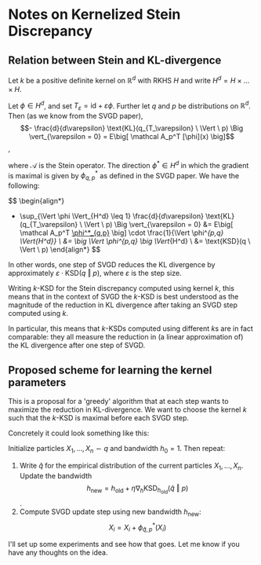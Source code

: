 # Notes on Kernelized Stein Discrepancy

## Relation between Stein and KL-divergence

Let $k$ be a positive definite kernel on $\mathbb R^d$ with RKHS $H$ and write $H^d = H \times \dots \times H$.

Let $\phi \in H^d$, and set $T_\varepsilon = \text{id} + \varepsilon \phi$. Further let $q$ and $p$ be distributions on $\mathbb R^d$. Then (as we know from the SVGD paper),
$$- \frac{d}{d\varepsilon} \text{KL}(q_{T_\varepsilon} \ \Vert \ p) \Big \vert_{\varepsilon = 0} = E\big[ \mathcal A_p^T [\phi](x) \big]$$,

where $\mathcal A$ is the Stein operator. The direction $\phi^* \in H^d$ in which the gradient is maximal is given by $\phi^*_{q,p}$ as defined in the SVGD paper. We have the following:

$$
\begin{align*}
- \sup_{\Vert \phi \Vert_{H^d} \leq 1} \frac{d}{d\varepsilon} \text{KL}(q_{T_\varepsilon} \ \Vert \ p) \Big \vert_{\varepsilon = 0} &= E\big[ \mathcal A_p^T [\phi^*_{q,p}](x) \big] \cdot \frac{1}{\Vert \phi^*_{p,q} \Vert_{H^d}} \\
&= \big \Vert \phi^*_{p,q} \big \Vert_{H^d} \\
&= \text{KSD}(q \ \Vert \ p)
\end{align*}
$$

In other words, one step of SVGD reduces the KL divergence by approximately $\varepsilon \cdot \text{KSD}(q \ \Vert \ p)$, where $\varepsilon$ is the step size.

Writing $k$-KSD for the Stein discrepancy computed using kernel $k$, this means that in the context of SVGD the $k$-KSD is best understood as the magnitude of the reduction in KL divergence after taking an SVGD step computed using $k$.

In particular, this means that $k$-KSDs computed using different $k$s are in fact comparable: they all measure the reduction in (a linear approximation of) the KL divergence after one step of SVGD.

## Proposed scheme for learning the kernel parameters

This is a proposal for a 'greedy' algorithm that at each step wants to maximize the reduction in KL-divergence. We want to choose the kernel $k$ such that the $k$-KSD is maximal before each SVGD step.

Concretely it could look something like this:

Initialize particles $X_1, \dots, X_n \sim q$ and bandwidth $h_0 = 1$. Then repeat:

1. Write $\hat q$ for the empirical distribution of the current particles $X_1, \dots, X_n$. Update the bandwidth $$ h_\text{new} = h_\text{old} + \eta \nabla_h \text{KSD}_{h_\text{old}}(\hat q \ \Vert \ p)$$. 
2. Compute SVGD update step using new bandwidth $h_\text{new}$: $$X_i = X_i + \phi_{\hat q, p}^*(X_i)$$



I'll set up some experiments and see how that goes. Let me know if you have any thoughts on the idea.
